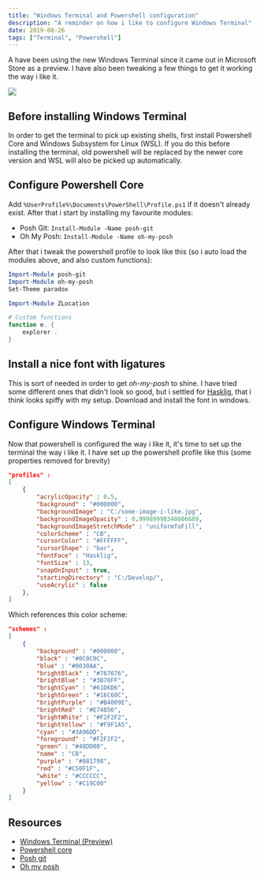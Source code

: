 ```yaml
---
title: "Windows Terminal and Powershell configuration"
description: "A reminder on how i like to configure Windows Terminal"
date: 2019-08-26
tags: ["Terminal", "Powershell"]
---
```

A have been using the new Windows Terminal since it came out in Microsoft Store as a preview. I have also been tweaking a few things to get it working the way i like it.

![](/img/terminal.png)

## Before installing Windows Terminal
In order to get the terminal to pick up existing shells, first install Powershell Core and Windows Subsystem for Linux (WSL). If you do this before installing the terminal, old powershell will be replaced by the newer core version and WSL will also be picked up automatically.

## Configure Powershell Core
Add `%UserProfile%\Documents\PowerShell\Profile.ps1` if it doesn't already exist. After that i start by installing my favourite modules:

- Posh Git: `Install-Module -Name posh-git` 
- Oh My Posh: `Install-Module -Name oh-my-posh`

After that i tweak the powershell profile to look like this (so i auto load the modules above, and also custom functions):

```powershell
Import-Module posh-git
Import-Module oh-my-posh
Set-Theme paradox

Import-Module ZLocation

# Custom functions
function e. {
    explorer .
}
```

## Install a nice font with ligatures
This is sort of needed in order to get _oh-my-posh_ to shine. I have tried some different ones that didn't look so good, but i settled for [Hasklig](https://github.com/i-tu/Hasklig), that i think looks spiffy with my setup. Download and install the font in windows.

## Configure Windows Terminal
Now that powershell is configured the way i like it, it's time to set up the terminal the way i like it.
I have set up the powershell profile like this (some properties removed for brevity)
```json
"profiles" : 
[
    {
        "acrylicOpacity" : 0.5,
        "background" : "#000000",
        "backgroundImage" : "C:/some-image-i-like.jpg",
        "backgroundImageOpacity" : 0.99989998340606689,
        "backgroundImageStretchMode" : "uniformToFill",
        "colorScheme" : "CB",
        "cursorColor" : "#FFFFFF",
        "cursorShape" : "bar",
        "fontFace" : "Hasklig",
        "fontSize" : 13,
        "snapOnInput" : true,
        "startingDirectory" : "C:/Develop/",
        "useAcrylic" : false
    },
]
```
Which references this color scheme:
```json
"schemes" : 
[
    {
        "background" : "#000000",
        "black" : "#0C0C0C",
        "blue" : "#0030AA",
        "brightBlack" : "#767676",
        "brightBlue" : "#3B78FF",
        "brightCyan" : "#61D6D6",
        "brightGreen" : "#16C60C",
        "brightPurple" : "#B4009E",
        "brightRed" : "#E74856",
        "brightWhite" : "#F2F2F2",
        "brightYellow" : "#F9F1A5",
        "cyan" : "#3A96DD",
        "foreground" : "#F2F2F2",
        "green" : "#40DD00",
        "name" : "CB",
        "purple" : "#881798",
        "red" : "#C50F1F",
        "white" : "#CCCCCC",
        "yellow" : "#C19C00"
    }
]
```


## Resources
- [Windows Terminal (Preview)](https://www.microsoft.com/en-us/p/windows-terminal-preview/9n0dx20hk701?activetab=pivot%3Aoverviewtab)
- [Powershell core](https://docs.microsoft.com/en-us/powershell/scripting/install/installing-powershell-core-on-windows?view=powershell-6)
- [Posh git](https://github.com/dahlbyk/posh-git)
- [Oh my posh](https://github.com/JanDeDobbeleer/oh-my-posh)
